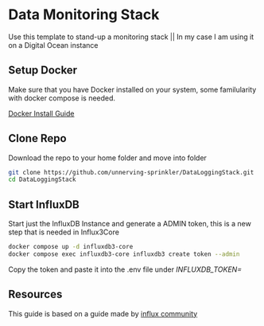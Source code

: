 # Data Monitoring Stack
Use this template to stand-up a monitoring stack || In my case I am using it on a Digital Ocean instance

## Setup Docker
Make sure that you have Docker installed on your system, some familularity with docker compose is needed. 

[Docker Install Guide](https://docs.docker.com/engine/install/ubuntu/#install-using-the-repository)

## Clone Repo
Download the repo to your home folder and move into folder
```sh
git clone https://github.com/unnerving-sprinkler/DataLoggingStack.git
cd DataLoggingStack
```

## Start InfluxDB
Start just the InfluxDB Instance and generate a ADMIN token, this is a new step that is needed in Influx3Core
```sh
docker compose up -d influxdb3-core
docker compose exec influxdb3-core influxdb3 create token --admin
```

Copy the token and paste it into the .env file under *INFLUXDB_TOKEN=*

## Resources
This guide is based on a guide made by [influx community](https://github.com/InfluxCommunity/TIG-Stack-using-InfluxDB-3/tree/main)

